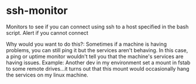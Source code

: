 # ssh-monitor
Monitors to see if you can connect using ssh to a host specified in the bash script. Alert if you cannot connect

Why would you want to do this?: Sometimes if a machine is having problems, you can still ping it but the services aren't behaving. In this case, a ping or uptime monitor wouldn't tell you that the machine's services are having issues. Example: Another dev in my environment set a mount in fstab to some remote drives...it turns out that this mount would occasionally hang the services on my linux machine.
